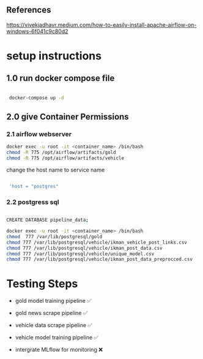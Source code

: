 
 ## References
 https://vivekjadhavr.medium.com/how-to-easily-install-apache-airflow-on-windows-6f041c9c80d2


# setup instructions

## 1.0 run docker compose file 

```bash

 docker-compose up -d

 ```

## 2.0 give Container Permissions

### 2.1 airflow webserver

```bash
docker exec -u root -it <container_name> /bin/bash
chmod -R 775 /opt/airflow/artifacts/gold
chmod -R 775 /opt/airflow/artifacts/vehicle

```
change the host name to service name


```bash

 'host = "postgres"

 ```

### 2.2 postgress sql

```bash

CREATE DATABASE pipeline_data;

docker exec -u root -it <container_name> /bin/bash
chmod  777 /var/lib/postgresql/gold
chmod 777 /var/lib/postgresql/vehicle/ikman_vehicle_post_links.csv
chmod 777 /var/lib/postgresql/vehicle/ikman_post_data.csv
chmod 777 /var/lib/postgresql/vehicle/unique_model.csv
chmod 777 /var/lib/postgresql/vehicle/ikman_post_data_preprocced.csv

```



# Testing Steps

- gold model training pipeline ✅
- gold news scrape pipeline ✅
- vehicle data scrape pipeline ✅
- vehicle model training pipeline ✅

- intergrate MLflow for monitoring ❌
